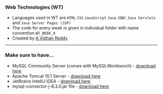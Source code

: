 ### Web Technologies (WT)
- Languages used in WT are `HTML` `CSS` `JavaScript` `Java` `JDBC` `Java Servlets` and `Java Server Pages (JSP)`
- The code for every week is given in individual folder with name convention `WT_WEEK_0`
- Created by [A Vidhan Reddy](https://linktr.ee/itsvidhanreddy)
----
### Make sure to have...
- MySQL Community Server (comes with MySQLWorkbench) - [download here](https://dev.mysql.com/downloads/file/?id=526408)
- Apache Tomcat 10.1 Server - [download here](https://dlcdn.apache.org/tomcat/tomcat-10/v10.1.23/bin/apache-tomcat-10.1.23.exe)
- JetBrains IntelliJ IDEA - [download here](https://www.jetbrains.com/idea/download/download-thanks.html?platform=windows&code=IIC)
- mysql-connector-j-8.3.0.jar file - [download here](https://dev.mysql.com/downloads/file/?id=525082)
